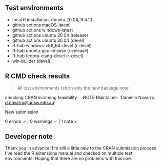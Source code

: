 ## Test environments
- local R installation, ubuntu 20.04, R 4.1.1
- github actions macOS-latest
- github actions windows-latest
- github actions ubuntu 20.04 (release)
- github actions ubuntu 20.04 (devel)
- R-hub windows-x86_64-devel (r-devel)
- R-hub ubuntu-gcc-release (r-release)
- R-hub fedora-clang-devel (r-devel)
- win-builder (devel)

## R CMD check results

> All test environments return only the new package note:

  checking CRAN incoming feasibility ... NOTE
  Maintainer: 'Danielle Navarro <d.navarro@unsw.edu.au>'
  
  New submission

0 errors ✓ | 0 warnings ✓ | 1 note x


## Developer note

Thank you in advance! I'm still a little new to the CRAN submission 
process. I've read the R extensions manual and checked on multiple
test environments. Hoping that there are no problems with this one.


